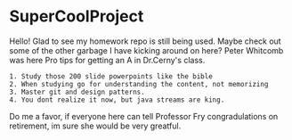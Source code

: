 # SuperCoolProject

Hello! Glad to see my homework repo is still being used. Maybe check out some of the other garbage I have kicking around on here?
Peter Whitcomb was here
Pro tips for getting an A in Dr.Cerny's class. 

    1. Study those 200 slide powerpoints like the bible
    2. When studying go for understanding the content, not memorizing
    3. Master git and design patterns. 
    4. You dont realize it now, but java streams are king. 
  
  Do me a favor, if everyone here can tell Professor Fry congradulations on retirement, im sure she would be very greatful. 
